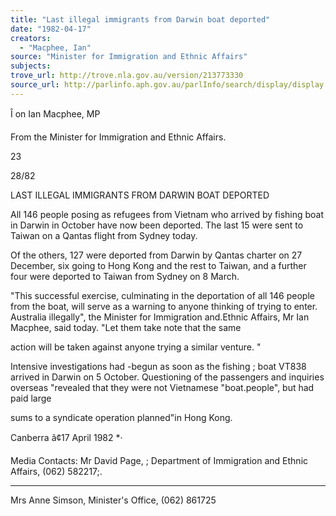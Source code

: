 ```yaml
---
title: "Last illegal immigrants from Darwin boat deported"
date: "1982-04-17"
creators:
  - "Macphee, Ian"
source: "Minister for Immigration and Ethnic Affairs"
subjects:
trove_url: http://trove.nla.gov.au/version/213773330
source_url: http://parlinfo.aph.gov.au/parlInfo/search/display/display.w3p;query=Id%3A%22media/pressrel/HPR09001802%22
---
```


 Î on Ian Macphee,  MP

 From the Minister for Immigration  and Ethnic Affairs.

 23

 28/82

 LAST ILLEGAL IMMIGRANTS FROM DARWIN BOAT DEPORTED

 All 146 people posing as refugees from Vietnam who arrived  by fishing boat in Darwin in October have now been  deported. The last 15 were sent to Taiwan on a Qantas  flight from Sydney today.

 Of the others, 127 were deported from Darwin by Qantas  charter on 27 December, six going to Hong Kong and the  rest to Taiwan, and a further four were deported to Taiwan  from Sydney on 8 March.

 "This successful exercise, culminating in the deportation  of all 146 people from the boat, will serve as a warning  to anyone thinking of trying to enter. Australia illegally",  the Minister for Immigration and.Ethnic Affairs, Mr Ian  Macphee, said today. "Let them take note that the same 

 action will be taken against anyone trying a similar  venture. "

 Intensive investigations had -begun as soon as the fishing ;   boat VT838 arrived in Darwin on 5 October. Questioning  of the passengers and inquiries overseas "revealed that  they were not Vietnamese "boat.people", but had paid large 

 sums to a syndicate operation planned"in Hong Kong.

 Canberra â¢17 April 1982 *·

 Media Contacts: Mr David Page, ;  Department of Immigration and Ethnic Affairs, (062) 582217;.

 * * * *  *  *  *  * * * *

 Mrs Anne Simson, Minister's Office, (062)  861725


